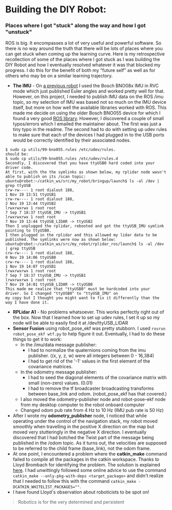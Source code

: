 # Building the DIY Robot:
### Places where I got "stuck" along the way and how I got "unstuck"
ROS is big. It encompasses a lot of very useful and powerful software. So there is no way around the truth that there will be lots of places where you can get stuck when coming up the learning curve.
Here is my retrospective recollection of some of the places where I got stuck as I was building the DIY Robot and how I eventually resolved whatever it was that blocked my progress. I do this for the benefit of both my "future self" as well as for others who may be on a similar learning trajectory.

* **The IMU** - On [a previous robot](https://github.com/dblanding/lidar-scan-map) I used the Bosch BNO08x IMU in RVC mode which just published Euler angles and worked pretty well for that. However, on this project, I needed to publish IMU data on the ROS /imu topic, so my selection of IMU was based not so much on the IMU device itself, but more on how well the available libraries worked with ROS. This made me decide on using the older Bosch BNO055 device for which I found a very good [ROS library](https://github.com/RoboticArts/ros_imu_bno055). However, I discovered a couple of small typos/errors which I emailed the maintainer about. The first was just a tiny typo in the readme. The second had to do with setting up udev rules to make sure that each of the devices I had plugged in to the USB ports would be correctly identified by their associated nodes.
```First, while following your advice about udev rules in your readme.md, I noticed a small typo:
$ sudo cp utils/99-bno055.rules /etc/udev/rules.
should be:
$ sudo cp utils/99-bno055.rules /etc/udev/rules.d
Secondly, I discovered that you have ttyUSB0 hard coded into your driver code.
At first, with the the symlinks as shown below, my rplidar node wasn't able to publish on its /scan topic:
ubuntu@robot:~/catkin_ws/src/my_robot/bringup/launch$ ls -al /dev | grep ttyUSB
crw-rw---- 1 root dialout 188,
1 Nov 19 13:51 ttyUSB1
crw-rw---- 1 root dialout 188,
2 Nov 19 13:44 ttyUSB2
lrwxrwxrwx 1 root root
7 Sep 7 18:37 ttyUSB_IMU -> ttyUSB1
lrwxrwxrwx 1 root root
7 Nov 19 13:44 ttyUSB_LIDAR -> ttyUSB2
Then I unplugged the rplidar, rebooted and got the ttyUSB_IMU symlink pointing to ttyUSB0.
I then plugged in the rplidar and this allowed my lidar data to be published. The symlinks were now as shown below:
ubuntu@robot:~/catkin_ws/src/my_robot/rplidar_ros/launch$ ls -al /dev | grep ttyUSB
crw-rw---- 1 root dialout 188,
0 Nov 19 14:06 ttyUSB0
crw-rw---- 1 root dialout 188,
1 Nov 19 14:07 ttyUSB1
lrwxrwxrwx 1 root root
7 Sep 7 18:37 ttyUSB_IMU -> ttyUSB1
lrwxrwxrwx 1 root root
7 Nov 19 14:01 ttyUSB_LIDAR -> ttyUSB0
This made me realize that "ttyUSB0" must be hardcoded into your driver. So I changed "ttyUSB0" to "ttyUSB_IMU" on
my copy but I thought you might want to fix it differently than the way I have done it.
```
* **RPLidar A1** - No problems whatsoever. This works perfectly right out of the box. Now that I learned how to set up udev rules, I set it up so my node will be able to easily find it at /dev/ttyUSB_LIDAR
* **Sensor Fusion** using robot_pose_ekf was pretty stubborn. I used `rosrun robot_pose_ekf wtf.py` to help figure it out. Eventually, I had to do these things to get it to work:
    * In the /imu/data message publisher:
        * I had to normalize the quaternions coming from the imu publisher. ((x, y, z, w) were all integers between 0 - 16,384)
        * I had to get rid of the '-1' values in the first element of the covariance matrices.
    * In the odometry message publisher:
        * I had to seed the diagonal elements of the covariance matrix with small (non-zero) values. (0.01)
        * I had to remove the tf broadcaster broadcasting transforms between base_link and odom. (robot_pose_ekf has that covered.)
    * I also moved the odometry-publisher node and robot-pose-ekf node from my desktop computer to the robot onboard computer
    * Changed odom pub rate from 4 Hz to 10 Hz (IMU pub rate is 50 Hz)
* After I wrote my **odometry_publisher** node, I noticed that while operating under the control of the navigation stack, my robot moved smoothly when travelling in the positive X direction  on the map but moved very stutteringly in the negative X direction. I eventually discovered that I had botched the Twist part of the message being published in the /odom topic. As it turns out, the velocities are supposed to be referred to the child frame (base_link), not the odom frame.
* At one point, I encountered a problem where the **catkin_make** command failed to compile all the packages in the catkin workspace. Thanks to Lloyd Brombach for identifying the problem. The solution is explained [here](https://answers.ros.org/question/54178/how-to-build-just-one-package-using-catkin_make/). I had unwittingly followed some online advice to use the command `catkin_make --only-pkg-with-deps <target_package>` and didn't realize that I needed to follow this with the command `catkin_make -DCATKIN_WHITELIST_PACKAGES=""`.
* I have found Lloyd's observation about roboticists to be spot on!
> Robotics is for the very determined and persistent

